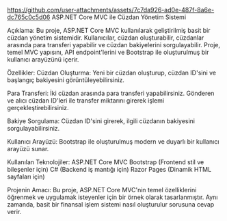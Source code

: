 https://github.com/user-attachments/assets/7c7da926-ad0e-487f-8a6e-dc765c0c5d06
ASP.NET Core MVC ile Cüzdan Yönetim Sistemi

Açıklama:
Bu proje, ASP.NET Core MVC kullanılarak geliştirilmiş basit bir cüzdan yönetim sistemidir. Kullanıcılar, cüzdan oluşturabilir, cüzdanlar arasında para transferi yapabilir ve cüzdan bakiyelerini sorgulayabilir. Proje, temel MVC yapısını, API endpoint'lerini ve Bootstrap ile oluşturulmuş bir kullanıcı arayüzünü içerir.

Özellikler:
Cüzdan Oluşturma: Yeni bir cüzdan oluşturup, cüzdan ID'sini ve başlangıç bakiyesini görüntüleyebilirsiniz.

Para Transferi: İki cüzdan arasında para transferi yapabilirsiniz. Gönderen ve alıcı cüzdan ID'leri ile transfer miktarını girerek işlemi gerçekleştirebilirsiniz.

Bakiye Sorgulama: Cüzdan ID'sini girerek, ilgili cüzdanın bakiyesini sorgulayabilirsiniz.

Kullanıcı Arayüzü: Bootstrap ile oluşturulmuş modern ve duyarlı bir kullanıcı arayüzü sunar.

Kullanılan Teknolojiler:
ASP.NET Core MVC
Bootstrap (Frontend stil ve bileşenler için)
C# (Backend iş mantığı için)
Razor Pages (Dinamik HTML sayfaları için)

Projenin Amacı:
Bu proje, ASP.NET Core MVC'nin temel özelliklerini öğrenmek ve uygulamak isteyenler için bir örnek olarak tasarlanmıştır. Aynı zamanda, basit bir finansal işlem sistemi nasıl oluşturulur sorusuna cevap verir.

